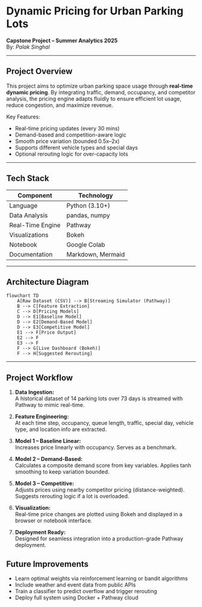 
#  Dynamic Pricing for Urban Parking Lots

**Capstone Project – Summer Analytics 2025**  
By: *Palak Singhal*

---

##  Project Overview

This project aims to optimize urban parking space usage through **real-time dynamic pricing**. By integrating traffic, demand, occupancy, and competitor analysis, the pricing engine adapts fluidly to ensure efficient lot usage, reduce congestion, and maximize revenue.

Key Features:
- Real-time pricing updates (every 30 mins)
- Demand-based and competition-aware logic
- Smooth price variation (bounded 0.5x–2x)
- Supports different vehicle types and special days
- Optional rerouting logic for over-capacity lots

---

##  Tech Stack

| Component      | Technology      |
|----------------|------------------|
| Language       | Python (3.10+)   |
| Data Analysis  | pandas, numpy    |
| Real-Time Engine | Pathway        |
| Visualizations | Bokeh            |
| Notebook       | Google Colab     |
| Documentation  | Markdown, Mermaid |

---

##  Architecture Diagram

```mermaid
flowchart TD
    A[Raw Dataset (CSV)] --> B[Streaming Simulator (Pathway)]
    B --> C[Feature Extraction]
    C --> D[Pricing Models]
    D --> E1[Baseline Model]
    D --> E2[Demand-Based Model]
    D --> E3[Competitive Model]
    E1 --> F[Price Output]
    E2 --> F
    E3 --> F
    F --> G[Live Dashboard (Bokeh)]
    F --> H[Suggested Rerouting]
```

---

##  Project Workflow

1. **Data Ingestion:**  
   A historical dataset of 14 parking lots over 73 days is streamed with Pathway to mimic real-time.

2. **Feature Engineering:**  
   At each time step, occupancy, queue length, traffic, special day, vehicle type, and location info are extracted.

3. **Model 1 – Baseline Linear:**  
   Increases price linearly with occupancy. Serves as a benchmark.

4. **Model 2 – Demand-Based:**  
   Calculates a composite demand score from key variables. Applies tanh smoothing to keep variation bounded.

5. **Model 3 – Competitive:**  
   Adjusts prices using nearby competitor pricing (distance-weighted). Suggests rerouting logic if a lot is overloaded.

6. **Visualization:**  
   Real-time price changes are plotted using Bokeh and displayed in a browser or notebook interface.

7. **Deployment Ready:**  
   Designed for seamless integration into a production-grade Pathway deployment.

## Future Improvements

- Learn optimal weights via reinforcement learning or bandit algorithms
- Include weather and event data from public APIs
- Train a classifier to predict overflow and trigger rerouting
- Deploy full system using Docker + Pathway cloud

